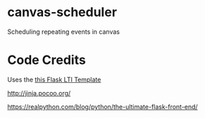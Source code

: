 # canvas-scheduler
Scheduling repeating events in canvas

# Code Credits
Uses the [this Flask LTI Template](https://github.com/ucfopen/lti-template-flask)

http://jinja.pocoo.org/

https://realpython.com/blog/python/the-ultimate-flask-front-end/